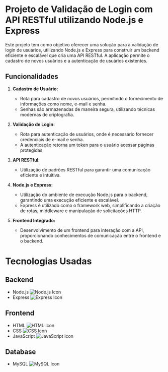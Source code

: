 # Projeto de Validação de Login com API RESTful utilizando Node.js e Express

Este projeto tem como objetivo oferecer uma solução para a validação de login de usuários, utilizando Node.js e Express para construir um backend eficiente e escalável que cria uma API RESTful. A aplicação permite o cadastro de novos usuários e a autenticação de usuários existentes.

## Funcionalidades

1. **Cadastro de Usuário:**
   - Rota para cadastro de novos usuários, permitindo o fornecimento de informações como nome, e-mail e senha.
   - Senhas são armazenadas de maneira segura, utilizando técnicas modernas de criptografia.

2. **Validação de Login:**
   - Rota para autenticação de usuários, onde é necessário fornecer credenciais de e-mail e senha.
   - A autenticação retorna um token para o usuário acessar páginas protegidas.

3. **API RESTful:**
   - Utilização de padrões RESTful para garantir uma comunicação eficiente e intuitiva.

4. **Node.js e Express:**
   - Utilização do ambiente de execução Node.js para o backend, garantindo uma execução eficiente e escalável.
   - Express é utilizado como o framework web, simplificando a criação de rotas, middleware e manipulação de solicitações HTTP.

5. **Frontend Integrado:**
   - Desenvolvimento de um frontend para interação com a API, proporcionando conhecimentos de comunicação entre o frontend e o backend.

# Tecnologias Usadas

## Backend
- Node.js ![Node.js Icon](https://img.icons8.com/color/32/000000/nodejs.png)
- Express ![Express Icon](https://img.icons8.com/color/32/000000/express.png)

## Frontend
- HTML ![HTML Icon](https://img.icons8.com/color/48/000000/html-5.png)
- CSS ![CSS Icon](https://img.icons8.com/color/48/000000/css3.png)
- JavaScript ![JavaScript Icon](https://img.icons8.com/color/48/000000/javascript.png)

## Database
- MySQL ![MySQL Icon](https://img.icons8.com/color/48/000000/mysql.png)

